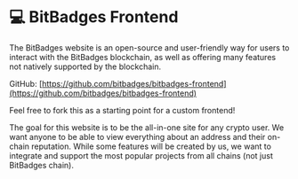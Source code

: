 # 💻 BitBadges Frontend

The BitBadges website is an open-source and user-friendly way for users to interact with the BitBadges blockchain, as well as offering many features not natively supported by the blockchain.&#x20;

GitHub: [https://github.com/bitbadges/bitbadges-frontend](https://github.com/bitbadges/bitbadges-frontend)

Feel free to fork this as a starting point for a custom frontend!

The goal for this website is to be the all-in-one site for any crypto user. We want anyone to be able to view everything about an address and their on-chain reputation. While some features will be created by us, we want to integrate and support the most popular projects from all chains (not just BitBadges chain).
